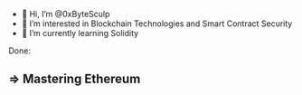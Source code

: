 - 👋 Hi, I’m @0xByteSculp
- 👀 I’m interested in Blockchain Technologies and Smart Contract Security
- 🌱 I’m currently learning Solidity

Done:

=> Mastering Ethereum
-

